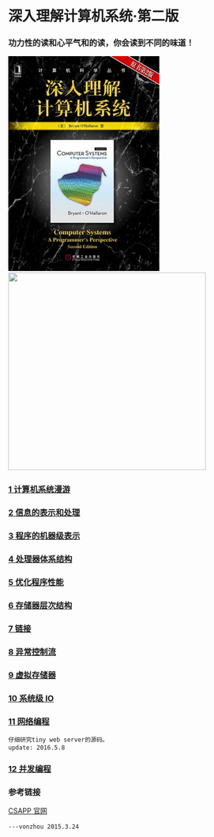 # 深入理解计算机系统·第二版

### 功力性的读和心平气和的读，你会读到不同的味道！

![](csapp.jpg) <img src="https://github.com/vonzhou/Blog/blob/master/content/images/Wechat.jpeg" height="400" width="400">

### [1 计算机系统漫游](chapter01)

### [2 信息的表示和处理](https://github.com/vonzhou/CSAPP/tree/master/chapter02#2-信息的表示和处理)

### [3 程序的机器级表示](chapter03)

### [4 处理器体系结构](chapter04)

### [5 优化程序性能](chapter05)

### [6 存储器层次结构](chapter06)

### [7 链接](chapter07)

### [8 异常控制流](chapter8)

### [9 虚拟存储器](chapter09)

### [10 系统级 IO](chapter10)

### [11 网络编程](chapter11)

    仔细研究tiny web server的源码。
    update: 2016.5.8

### [12 并发编程](chapter12)

### 参考链接

[CSAPP 官网](http://csapp.cs.cmu.edu/public/students.html)

    ---vonzhou 2015.3.24
